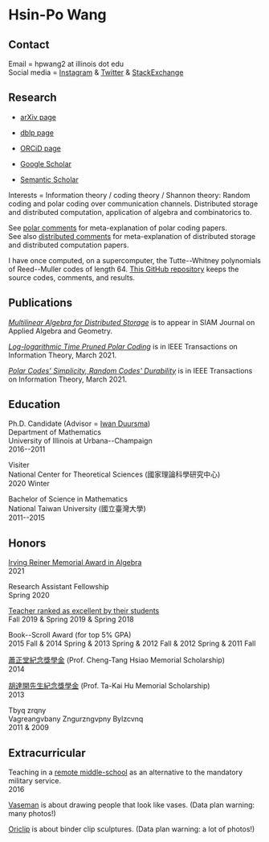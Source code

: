 
# Hsin-Po Wang

## Contact

Email = hpwang2 at illinois dot edu  
Social media
= [Instagram](https://www.instagram.com/xymbol.1/)
& [Twitter](https://twitter.com/Xymbol_1)
& [StackExchange](https://stackexchange.com/users/4418253/symbol-1)

## Research

* [arXiv page](https://arxiv.org/a/wang_h_8.html)

* [dblp page](https://dblp.org/pid/75/329-1.html)

* [ORCiD page](https://orcid.org/0000-0003-2574-1510)

* [Google Scholar](https://scholar.google.com/citations?user=tJ8-ChgAAAAJ)

* [Semantic Scholar](https://www.semanticscholar.org/author/Hsin-Po-Wang/3003115)

Interests =
Information theory / coding theory / Shannon theory:
Random coding and polar coding over communication channels.
Distributed storage and distributed computation,
application of algebra and combinatorics to.

See [polar comments](/paper/polar) for meta-explanation of polar coding papers.  
See also [distributed comments](/paper/distributed) for
meta-explanation of distributed storage and distributed computation papers.  

I have once computed, on a supercomputer,
the Tutte--Whitney polynomials of Reed--Muller codes of length 64.
[This GitHub repository](https://github.com/Symbol1/BlueWaters-RM64)
keeps the source codes, comments, and results.

## Publications

[*Multilinear Algebra for Distributed Storage*](https://arxiv.org/abs/2006.08911)
is to appear in SIAM Journal on Applied Algebra and Geometry.

[*Log-logarithmic Time Pruned Polar Coding*](https://doi.org/10.1109/TIT.2020.3041523)
is in IEEE Transactions on Information Theory, March 2021.

[*Polar Codes' Simplicity, Random Codes' Durability*](https://doi.org/10.1109/TIT.2020.3041570)
is in IEEE Transactions on Information Theory, March 2021.

## Education

Ph.D. Candidate
(Advisor = [Iwan Duursma](https://faculty.math.illinois.edu/~duursma/))  
Department of Mathematics  
University of Illinois at Urbana--Champaign  
2016--2011

Visiter  
National Center for Theoretical Sciences (國家理論科學研究中心)  
2020 Winter

Bachelor of Science in Mathematics  
National Taiwan University (國立臺灣大學)  
2011--2015

## Honors

[Irving Reiner Memorial Award in Algebra](https://math.illinois.edu/academics/graduate-program/funding/graduate-awards-and-fellowships/irving-reiner-memorial-award-and)  
2021

Research Assistant Fellowship  
Spring 2020

[Teacher ranked as excellent by their students](https://go.illinois.edu/lotrae)  
Fall 2019 & Spring 2019 & Spring 2018  

Book--Scroll Award (for top 5% GPA)  
2015 Fall & 2014 Spring & 2013 Spring & 2012 Fall & 2012 Spring & 2011 Fall

[蕭正堂紀念獎學金](http://140.112.51.185/scholarship/%E5%88%86%E9%A0%81/index%208.html)
(Prof. Cheng-Tang Hsiao Memorial Scholarship)  
2014

[胡達開先生紀念獎學金](http://140.112.51.185/scholarship/%E5%88%86%E9%A0%81/index%201.html)
(Prof. Ta-Kai Hu Memorial Scholarship)  
2013

Tbyq zrqny  
Vagreangvbany Zngurzngvpny Bylzcvnq  
2011 & 2009

## Extracurricular

Teaching in a [remote middle-school](https://goo.gl/maps/1BeM2h7fhFbhWBsm8)
as an alternative to the mandatory military service.  
2016

[Vaseman](/vaseman) is about drawing people that look like vases.
(Data plan warning: many photos!)

[Oriclip](/oriclip) is about binder clip sculptures.
(Data plan warning: a lot of photos!)
